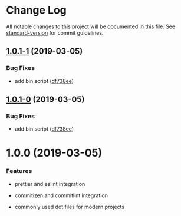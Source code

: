 # Change Log

All notable changes to this project will be documented in this file. See [standard-version](https://github.com/conventional-changelog/standard-version) for commit guidelines.

## [1.0.1-1](https://github.com/AngusFu/create-standard/compare/v1.0.0...v1.0.1-1) (2019-03-05)


### Bug Fixes

* add bin script ([df738ee](https://github.com/AngusFu/create-standard/commit/df738ee))



## [1.0.1-0](https://github.com/AngusFu/create-standard/compare/v1.0.0...v1.0.1-0) (2019-03-05)


### Bug Fixes

* add bin script ([df738ee](https://github.com/AngusFu/create-standard/commit/df738ee))



# 1.0.0 (2019-03-05)


### Features

- prettier and eslint integration

- commitizen and commitlint integration

- commonly used dot files for modern projects
